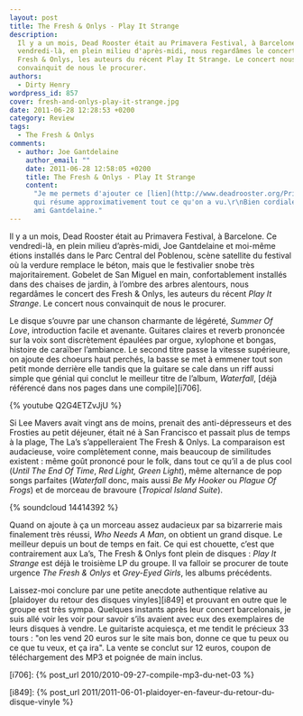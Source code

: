 ```yaml
---
layout: post
title: The Fresh & Onlys - Play It Strange
description:
  Il y a un mois, Dead Rooster était au Primavera Festival, à Barcelone. Ce
  vendredi-là, en plein milieu d'après-midi, nous regardâmes le concert des
  Fresh & Onlys, les auteurs du récent Play It Strange. Le concert nous
  convainquit de nous le procurer.
authors:
  - Dirty Henry
wordpress_id: 857
cover: fresh-and-onlys-play-it-strange.jpg
date: 2011-06-28 12:28:53 +0200
category: Review
tags:
  - The Fresh & Onlys
comments:
  - author: Joe Gantdelaine
    author_email: ""
    date: 2011-06-28 12:58:05 +0200
    title: The Fresh & Onlys - Play It Strange
    content:
      "Je me permets d'ajouter ce [lien](http://www.deadrooster.org/Primavera),
      qui résume approximativement tout ce qu'on a vu.\r\nBien cordialement, ton
      ami Gantdelaine."
---
```


Il y a un mois, Dead Rooster était au Primavera Festival, à Barcelone. Ce
vendredi-là, en plein milieu d’après-midi, Joe Gantdelaine et moi-même étions
installés dans le Parc Central del Poblenou, scène satellite du festival où la
verdure remplace le béton, mais que le festivalier snobe très majoritairement.
Gobelet de San Miguel en main, confortablement installés dans des chaises de
jardin, à l’ombre des arbres alentours, nous regardâmes le concert des Fresh &
Onlys, les auteurs du récent _Play It Strange_. Le concert nous convainquit de
nous le procurer.

Le disque s’ouvre par une chanson charmante de légéreté, _Summer Of Love_,
introduction facile et avenante. Guitares claires et reverb prononcée sur la
voix sont discrètement épaulées par orgue, xylophone et bongas, histoire de
caraïber l’ambiance. Le second titre passe la vitesse supérieure, on ajoute des
choeurs haut perchés, la basse se met à emmener tout son petit monde derrière
elle tandis que la guitare se cale dans un riff aussi simple que génial qui
conclut le meilleur titre de l’album, _Waterfall_, [déjà référencé dans nos
pages dans une compile][i706].

{% youtube Q2G4ETZvJjU %}

Si Lee Mavers avait vingt ans de moins, prenait des anti-dépresseurs et des
Frosties au petit déjeuner, était né à San Francisco et passait plus de temps à
la plage, The La’s s’appelleraient The Fresh & Onlys. La comparaison est
audacieuse, voire complètement conne, mais beaucoup de similitudes existent :
même goût prononcé pour le folk, dans tout ce qu’il a de plus cool (_Until The
End Of Time_, _Red Light, Green Light_), même alternance de pop songs parfaites
(_Waterfall_ donc, mais aussi _Be My Hooker_ ou _Plague Of Frogs_) et de morceau
de bravoure (_Tropical Island Suite_).

{% soundcloud 14414392 %}

Quand on ajoute à ça un morceau assez audacieux par sa bizarrerie mais
finalement très réussi, _Who Needs A Man_, on obtient un grand disque. Le
meilleur depuis un bout de temps en fait. Ce qui est chouette, c’est que
contrairement aux La’s, The Fresh & Onlys font plein de disques : _Play It
Strange_ est déjà le troisième LP du groupe. Il va falloir se procurer de toute
urgence _The Fresh & Onlys_ et _Grey-Eyed Girls_, les albums précédents.

Laissez-moi conclure par une petite anecdote authentique relative au [plaidoyer
du retour des disques vinyles][i849] et prouvant en outre que le groupe est très
sympa. Quelques instants après leur concert barcelonais, je suis allé voir les
voir pour savoir s’ils avaient avec eux des exemplaires de leurs disques à
vendre. Le guitariste acquiesça, et me tendit le précieux 33 tours : "on les
vend 20 euros sur le site mais bon, donne ce que tu peux ou ce que tu veux, et
ça ira". La vente se conclut sur 12 euros, coupon de téléchargement des MP3 et
poignée de main inclus.

[i706]: {% post_url 2010/2010-09-27-compile-mp3-du-net-03 %}

[i849]:
{% post_url 2011/2011-06-01-plaidoyer-en-faveur-du-retour-du-disque-vinyle %}
